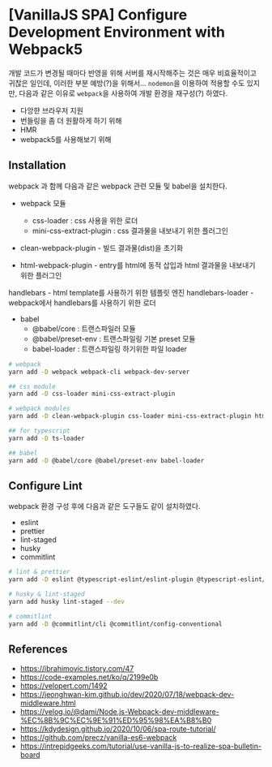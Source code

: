 # [VanillaJS SPA] Configure Development Environment with Webpack5

개발 코드가 변경될 때마다 반영을 위해 서버를 재시작해주는 것은 매우 비효율적이고 귀찮은 일인데, 이러한 부분 예방(?)을 위해서...
`nodemon`을 이용하여 적용할 수도 있지만, 다음과 같은 이유로 `webpack`을 사용하여 개발 환경을 재구성(?) 하였다.

- 다앙햔 브라우저 지원
- 번들링을 좀 더 원활하게 하기 위해
- HMR
- webpack5를 사용해보기 위해

## Installation

webpack 과 함께 다음과 같은 webpack 관련 모듈 및 babel을 설치한다.

- webpack 모듈

  - css-loader : css 사용을 위한 로더
  - mini-css-extract-plugin : css 결과물을 내보내기 위한 플러그인

- clean-webpack-plugin - 빌드 결과물(dist)을 초기화
- html-webpack-plugin - entry를 html에 동적 삽입과 html 결과물을 내보내기 위한 플러그인

handlebars - html template를 사용하기 위한 템플릿 엔진
handlebars-loader - webpack에서 handlebars를 사용하기 위한 로더

- babel
  - @babel/core : 트랜스파일러 모듈
  - @babel/preset-env : 트랜스파일링 기본 preset 모듈
  - babel-loader : 트랜스파일링 하기위한 파일 loader

```bash
# webpack
yarn add -D webpack webpack-cli webpack-dev-server

## css module
yarn add -D css-loader mini-css-extract-plugin

# webpack modules
yarn add -D clean-webpack-plugin css-loader mini-css-extract-plugin html-webpack-plugin

## for typescript
yarn add -D ts-loader

## babel
yarn add -D @babel/core @babel/preset-env babel-loader
```

## Configure Lint

webpack 환경 구성 후에 다음과 같은 도구들도 같이 설치하였다.

- eslint
- prettier
- lint-staged
- husky
- commitlint

```bash
# lint & prettier
yarn add -D eslint @typescript-eslint/eslint-plugin @typescript-eslint/parser eslint-config-prettier eslint-plugin-prettier prettier

# husky & lint-staged
yarn add husky lint-staged --dev

# commitlint
yarn add -D @commitlint/cli @commitlint/config-conventional
```

## References

- https://ibrahimovic.tistory.com/47
- https://code-examples.net/ko/q/2199e0b
- https://velopert.com/1492
- https://jeonghwan-kim.github.io/dev/2020/07/18/webpack-dev-middleware.html
- https://velog.io/@dami/Node.js-Webpack-dev-middleware-%EC%8B%9C%EC%9E%91%ED%95%98%EA%B8%B0
- https://kdydesign.github.io/2020/10/06/spa-route-tutorial/
- https://github.com/precz/vanilla-es6-webpack
- https://intrepidgeeks.com/tutorial/use-vanilla-js-to-realize-spa-bulletin-board
